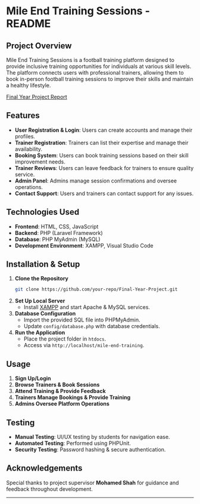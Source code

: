 # Mile End Training Sessions - README

## Project Overview

Mile End Training Sessions is a football training platform designed to provide inclusive training opportunities for individuals at various skill levels. The platform connects users with professional trainers, allowing them to book in-person football training sessions to improve their skills and maintain a healthy lifestyle.

[Final Year Project Report](https://drive.google.com/file/d/14cjA9LqICz8AkUNuijWFg2dXj9snxUIO/view?usp=drive_link)

## Features
- **User Registration & Login**: Users can create accounts and manage their profiles.
- **Trainer Registration**: Trainers can list their expertise and manage their availability.
- **Booking System**: Users can book training sessions based on their skill improvement needs.
- **Trainer Reviews**: Users can leave feedback for trainers to ensure quality service.
- **Admin Panel**: Admins manage session confirmations and oversee operations.
- **Contact Support**: Users and trainers can contact support for any issues.

## Technologies Used
- **Frontend**: HTML, CSS, JavaScript
- **Backend**: PHP (Laravel Framework)
- **Database**: PHP MyAdmin (MySQL)
- **Development Environment**: XAMPP, Visual Studio Code

## Installation & Setup
1. **Clone the Repository**
   ```sh
   git clone https://github.com/your-repo/Final-Year-Project.git
   ```
2. **Set Up Local Server**
   - Install [XAMPP](https://www.apachefriends.org/) and start Apache & MySQL services.
3. **Database Configuration**
   - Import the provided SQL file into PHPMyAdmin.
   - Update `config/database.php` with database credentials.
4. **Run the Application**
   - Place the project folder in `htdocs`.
   - Access via `http://localhost/mile-end-training`.

## Usage
1. **Sign Up/Login**
2. **Browse Trainers & Book Sessions**
3. **Attend Training & Provide Feedback**
4. **Trainers Manage Bookings & Provide Training**
5. **Admins Oversee Platform Operations**

## Testing
- **Manual Testing**: UI/UX testing by students for navigation ease.
- **Automated Testing**: Performed using PHPUnit.
- **Security Testing**: Password hashing & secure authentication.

## Acknowledgements
Special thanks to project supervisor **Mohamed Shah** for guidance and feedback throughout development.

---
